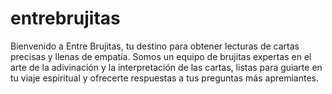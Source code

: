 # entrebrujitas
Bienvenido a Entre Brujitas, tu destino para obtener lecturas de cartas precisas y llenas de empatía. Somos un equipo de brujitas expertas en el arte de la adivinación y la interpretación de las cartas, listas para guiarte en tu viaje espiritual y ofrecerte respuestas a tus preguntas más apremiantes.
